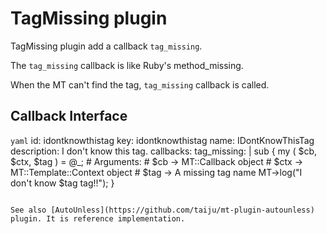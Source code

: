 # TagMissing plugin

TagMissing plugin add a callback `tag_missing`.

The `tag_missing` callback is like Ruby's method\_missing.

When the MT can't find the tag, `tag_missing` callback is called.

## Callback Interface

```yaml```
id: idontknowthistag
key: idontknowthistag
name: IDontKnowThisTag
description: I don't know this tag.
callbacks:
  tag_missing: |
    sub {
      my ( $cb, $ctx, $tag ) = @_;
      # Arguments:
      #   $cb  -> MT::Callback object
      #   $ctx -> MT::Template::Context object
      #   $tag -> A missing tag name
      MT->log("I don't know $tag tag!!");
    }
```

See also [AutoUnless](https://github.com/taiju/mt-plugin-autounless) plugin. It is reference implementation.
